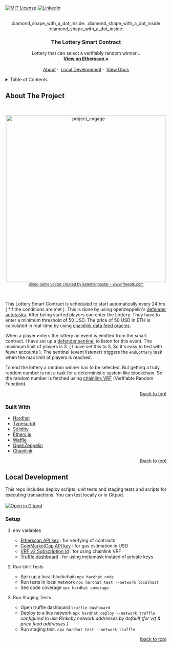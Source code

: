 <div id="top"></div>

<!-- From https://github.com/othneildrew/Best-README-Template -->

[![MIT License][license-shield]][license-url]
[![LinkedIn][linkedin-shield]][linkedin-url]

<!-- PROJECT LOGO -->
<br />
<div align="center">
<!--   <a href="#">
    <img src="https://github.com/othneildrew/Best-README-Template/blob/master/images/logo.png?raw=true" alt="Logo" width="80" height="80">
  </a> -->
  :diamond_shape_with_a_dot_inside: :diamond_shape_with_a_dot_inside: :diamond_shape_with_a_dot_inside:

  <h3 align="center">The Lottery Smart Contract</h3>
  <p align="center">
    Lottery that can select a verifiably random winner...
    <br />
    <a href="https://rinkeby.etherscan.io/address/0x03c2f2816c97a7a5d08d05ec87bce65310dc5d58#readContract"><strong>View on Etherscan »</strong></a>
    <br />
    <br />
    <a href="https://github.com/othneildrew/Best-README-Template">About</a>
    ·&nbsp;
    <a href="https://github.com/othneildrew/Best-README-Template/issues">Local Development</a>
    ·&nbsp;
    <a href="https://github.com/othneildrew/Best-README-Template/issues">View Docs</a>
  </p>
</div>



<!-- TABLE OF CONTENTS -->
<details>
  <summary>Table of Contents</summary>
  <ol>
    <li>
      <a href="#about-the-project">About The Project</a>
      <ul>
        <li><a href="#built-with">Built With</a></li>
      </ul>
    </li>
    <li>
      <a href="#local-development">Local Development</a>
      <ul>
        <li><a href="#local-development">Open in Gitpod</a></li>
        <li><a href="#setup">Setup</a></li>
      </ul>
    </li>
    <li><a href="#usage">Usage</a></li>
    <li><a href="#roadmap">Roadmap</a></li>
    <li><a href="#contact">Contact</a></li>
  </ol>
</details>



<!-- ABOUT THE PROJECT -->
## About The Project

</br>
<p align="center">
  <img src="https://img.freepik.com/free-vector/lottery-tickets-balls-flying-golden-coins-gambling-business-advertising_1262-13075.jpg?w=740&t=st=1654263292~exp=1654263892~hmac=4d67d752766966e77d7a29da390d04676c43ef10da4c23becac744499f70926f" alt="project_imgage" width="500" height="520" style="object-fit:contain;">
  </br>
 <sub><a href="https://www.freepik.com/vectors/bingo-game">Bingo game vector created by katemangostar - www.freepik.com</a></sub>
</p>
</br>


This Lottery Smart Contract is scheduled to start automatically every 24 hrs ( *if the conditions are met ). This is done by using openzeppelin's [defender autotasks](https://docs.openzeppelin.com/defender/autotasks). After being started players can enter the Lottery. They have to enter a minimum threshold of 50 USD. The price of 50 USD in ETH is calculated in real-time by using [chainlink data feed oracles](https://docs.chain.link/docs/using-chainlink-reference-contracts/).

When a player enters the lottery an event is emitted from the smart contract. I have set up a [defender sentinel](https://docs.openzeppelin.com/defender/sentinel) to listen for this event. The maximum limit of players is 3. ( I have set this to 3, So it's easy to test with fewer accounts ). The sentinel (event listener) triggers the `endLottery` task when the max limit of players is reached.

To end the lottery a random winner has to be selected. But getting a truly random number is not a task for a deterministic system like blockchain. So 
the random number is fetched using [chainlink VRF](https://docs.chain.link/docs/chainlink-vrf/#overview) (Verifiable Random Function). 

<p align="right">(<a href="#top">back to top</a>)</p>



### Built With

* [Hardhat](https://hardhat.org/)
* [Typescript](https://www.typescriptlang.org/)
* [Solidity](https://docs.soliditylang.org/en/v0.8.14/)
* [Ethers.js](https://docs.ethers.io/v5/)
* [Waffle](https://ethereum-waffle.readthedocs.io/en/latest/index.html)
* [OpenZeppelin](https://docs.openzeppelin.com/)
* [Chainlink](https://docs.chain.link/)

<p align="right">(<a href="#top">back to top</a>)</p>




<!-- LOCAL DEVELOPMENT -->
## Local Development

This repo includes deploy scripts, unit tests and staging tests and scripts for executing transactions. You can test locally or in Gitpod. 
</br></br>
[![Open in Gitpod](https://gitpod.io/button/open-in-gitpod.svg)](https://gitpod.io/#https://github.com/Ak-prog-50/Lottery-with-Chainlink-and-Openzeppelin-Defender)

### Setup

1. env variables
    * [Etherscan API key](https://docs.etherscan.io/) : for verifying of contracts
    * [CoinMarketCap API key](https://coinmarketcap.com/api/documentation/v1/#section/Quick-Start-Guide) : for gas estimation in USD
    * [VRF v2 Subscription Id](https://vrf.chain.link/) : for using chainlink VRF
    * [Truffle dashboard](https://trufflesuite.com/docs/truffle/getting-started/using-the-truffle-dashboard/) : for using metamask instaed of private keys

2. Run Unit Tests
    * Spin up a local blockchain `npx hardhat node`
    * Run tests in local network `npx hardhat test --network localhost`
    * See code coverage `npx hardhat coverage`
   
3. Run Staging Tests
    * Open truffle dashboard `truffle dashboard`
    * Deploy to a live network `npx hardhat deploy --network truffle` </br>
    <i> configured to use Rinkeby network addresses by default (for vrf & price feed addresses ) </i>
    * Run staging test. `npx hardhat test --network truffle`

<p align="right">(<a href="#top">back to top</a>)</p>



<!-- MARKDOWN LINKS & IMAGES -->
<!-- https://www.markdownguide.org/basic-syntax/#reference-style-links -->
[license-shield]: https://img.shields.io/github/license/othneildrew/Best-README-Template.svg?style=for-the-badge
[license-url]: #
[linkedin-shield]: https://img.shields.io/badge/-LinkedIn-black.svg?style=for-the-badge&logo=linkedin&colorB=555
[linkedin-url]: https://www.linkedin.com/in/akalanka-pathirage/
